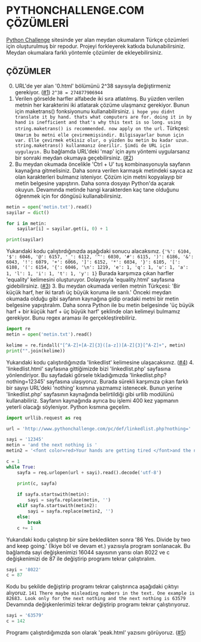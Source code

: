 # PYTHONCHALLENGE.COM ÇÖZÜMLERİ
[Python Challenge](http://www.pythonchallenge.com) sitesinde yer alan meydan okumaların Türkçe çözümleri için oluşturulmuş bir repodur. Projeyi forkleyerek katkıda bulunabilirsiniz. Meydan okumalara farklı yöntemle çözümler de ekleyebilirsiniz.

## ÇÖZÜMLER
0. URL'de yer alan '0.html' bölümünü 2^38 sayısıyla değiştirmeniz gerekiyor. ([#1](http://www.pythonchallenge.com/pc/def/274877906944.html))
```2^38 = 274877906944```
1. Verilen görselde harfler alfabede iki sıra atlatılmış. Bu yüzden verilen metnin her karakterini iki atlatarak çözüme ulaşmanız gerekiyor. Bunun için maketrans() fonksiyonunu kullanabilirsiniz.
```i hope you didnt translate it by hand. thats what computers are for. doing it in by hand is inefficient and that's why this text is so long. using string.maketrans() is recommended. now apply on the url.```
Türkçesi:
```Umarım bu metni elle çevirmemişsindir. Bilgisayarlar bunun için var. Elle çevirmek etkisiz olur, o yüzden bu metin bu kadar uzun. string.maketrans() kullanmanız önerilir. Şimdi de URL için uygulayın.```
Bu bağlamda URL'deki 'map' için aynı yöntemi uygularsanız bir sonraki meydan okumaya geçebilirsiniz. ([#2](http://www.pythonchallenge.com/pc/def/ocr.html))
2. Bu meydan okumada öncelikle 'Ctrl + U' tuş kombinasyonuyla sayfanın kaynağına gitmelisiniz. Daha sonra verilen karmaşık metindeki sayıca az olan karakterleri bulmanız isteniyor. Çözüm için metni kopyalayıp bir metin belgesine yapıştırın. Daha sonra dosyayı Python'da açarak okuyun. Devamında metinde hangi karakterden kaç tane olduğunu öğrenmek için for döngüsü kullanabilirsiniz.
```python
metin = open('metin.txt').read()
sayilar = dict()

for i in metin:
    sayilar[i] = sayilar.get(i, 0) + 1

print(sayilar)
```
Yukarıdaki kodu çalıştırdığınızda aşağıdaki sonucu alacaksınız.
```{'%': 6104, '$': 6046, '@': 6157, '_': 6112, '^': 6030, '#': 6115, ')': 6186, '&': 6043, '!': 6079, '+': 6066, ']': 6152, '*': 6034, '}': 6105, '[': 6108, '(': 6154, '{': 6046, '\n': 1219, 'e': 1, 'q': 1, 'u': 1, 'a': 1, 'l': 1, 'i': 1, 't': 1, 'y': 1}```
Burada karşımıza çıkan harfler 'equality' kelimesini oluşturuyor. Dolayısıyla 'equality.html' sayfasına gidebilirsiniz. ([#3](http://www.pythonchallenge.com/pc/def/equality.html))
3. Bu meydan okumada verilen metnin Türkçesi: 'Bir küçük harf, her iki tarafı üç büyük koruma ile sarılı.' Önceki meydan okumada olduğu gibi sayfanın kaynağına gidip oradaki metni bir metin belgesine yapıştıralım. Daha sonra Python ile bu metin belgesinde 'üç büyük harf + bir küçük harf + üç büyük harf' şeklinde olan kelimeyi bulmamız gerekiyor. Bunu regex araması ile gerçekleştirebiliriz.
```python
import re
metin = open('metin.txt').read()

kelime = re.findall("[^A-Z]+[A-Z]{3}([a-z])[A-Z]{3}[^A-Z]+", metin)
print("".join(kelime))
```
Yukarıdaki kodu çalıştırdığınızda 'linkedlist' kelimesine ulaşacaksınız. ([#4](http://www.pythonchallenge.com/pc/def/linkedlist.html))
4. 'linkedlist.html' sayfasına gittiğimizde bizi 'linkedlist.php' sayfasına yönlendiriyor. Bu sayfadaki görsele tıkladığımızda 'linkedlist.php?nothing=12345' sayfasına ulaşıyoruz. Burada sürekli karşımıza çıkan farklı bir sayıyı URL'deki 'nothing' kısmına yazmamız istenecek. Bunun yerine 'linkedlist.php' sayfasının kaynağında belirtildiği gibi urllib modülünü kullanabiliriz. Sayfanın kaynağında ayrıca bu işlemi 400 kez yapmanın yeterli olacağı söyleniyor. Python kısmına geçelim.
```python
import urllib.request as req

url = 'http://www.pythonchallenge.com/pc/def/linkedlist.php?nothing='

sayi = '12345'
metin = 'and the next nothing is '
metin2 = '<font color=red>Your hands are getting tired </font>and the next nothing is '

c = 1
while True:
    sayfa = req.urlopen(url + sayi).read().decode('utf-8')

    print(c, sayfa)
    
    if sayfa.startswith(metin):
        sayi = sayfa.replace(metin, '')
    elif sayfa.startswith(metin2):
        sayi = sayfa.replace(metin2, '')
    else:
        break
    c += 1
```
Yukarıdaki kodu çalıştırıp bir süre bekledikten sonra '86 Yes. Divide by two and keep going.' (İkiye böl ve devam et.) yazısıyla program sonlanacak. Bu bağlamda sayi değişkenimizi 16044 sayısının yarısı olan 8022 ve c değişkenimizi de 87 ile değiştirip programı tekrar çalıştıralım.
```python
sayi = '8022'
c = 87
```
Kodu bu şekilde değiştirip programı tekrar çalıştırınca aşağıdaki çıktıyı alıyoruz.
```141 There maybe misleading numbers in the text. One example is 82683. Look only for the next nothing and the next nothing is 63579```
Devamında değişkenlerimizi tekrar değiştirip programı tekrar çalıştırıyoruz.
```python
sayi = '63579'
c = 142
```
Programı çalıştırdığımızda son olarak 'peak.html' yazısını görüyoruz. ([#5](http://www.pythonchallenge.com/pc/def/peak.html))
